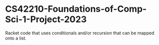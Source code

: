 # CS42210-Foundations-of-Comp-Sci-1-Project-2023
Racket code that uses conditionals and/or recursion that can be mapped onto a list.
